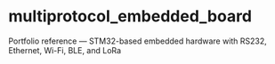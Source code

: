 # multiprotocol_embedded_board
Portfolio reference — STM32-based embedded hardware with RS232, Ethernet, Wi-Fi, BLE, and LoRa
